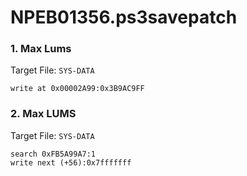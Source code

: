 # NPEB01356.ps3savepatch

### 1. Max Lums

Target File: `SYS-DATA`

```
write at 0x00002A99:0x3B9AC9FF
```

### 2. Max LUMS

Target File: `SYS-DATA`

```
search 0xFB5A99A7:1
write next (+56):0x7fffffff
```


